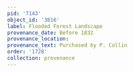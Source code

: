 ```yaml
---
pid: '7143'
object_id: '3816'
label: Flooded Forest Landscape
provenance_date: Before 1832
provenance_location:
provenance_text: Purchased by P. Collin
order: '1728'
collection: provenance
---
```

